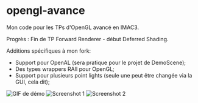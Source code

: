 # opengl-avance
Mon code pour les TPs d'OpenGL avancé en IMAC3.

Progrès : Fin de TP Forward Renderer - début Deferred Shading.

Additions spécifiques à mon fork:
- Support pour OpenAL (sera pratique pour le projet de DemoScene);
- Des types wrappers RAII pour OpenGL;
- Support pour plusieurs point lights (seule une peut être changée via la GUI, cela dit);

![GIF de démo](https://lh5.googleusercontent.com/DHjBKEuvCZgLjJ5leuReGPUPQDSaDGQgA7c_IyggU4UBLMz-J2Xo9-bJQj9IotwWVpTauqovYhDPMYlg1Ulr=w1366-h658)
![Screenshot 1](https://lh5.googleusercontent.com/Hea5ngWB6gmZKZ99DrU13RXxNrPF_KtFjydwkPbuLmizRVA9fu03e9ws-uB5JLZ4iLI8ATkEyJ_JIfknkR-j=w1366-h658-rw)
![Screenshot 2](https://lh4.googleusercontent.com/vtvWq0yoaZAlDdsqDBi-9p_cLNYEH2FXAyEhUd1iK5Gv-L1cdolfpTIyjzdt_PksGZ1oYJbJSm5l-koH9RwY=w1366-h658-rw)
